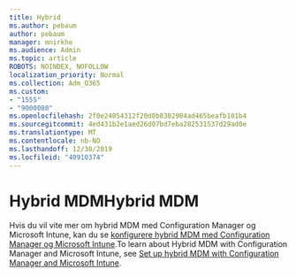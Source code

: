 ```yaml
---
title: Hybrid
ms.author: pebaum
author: pebaum
manager: mnirkhe
ms.audience: Admin
ms.topic: article
ROBOTS: NOINDEX, NOFOLLOW
localization_priority: Normal
ms.collection: Adm_O365
ms.custom:
- "1555"
- "9000080"
ms.openlocfilehash: 2f0e24054312f20d0b8302904ad465beafb101b4
ms.sourcegitcommit: 4ed431b2e1aed26d07bd7eba282531537d29ad0e
ms.translationtype: MT
ms.contentlocale: nb-NO
ms.lasthandoff: 12/30/2019
ms.locfileid: "40910374"
---
```

# <a name="hybrid-mdm"></a><span data-ttu-id="bbf64-102">Hybrid MDM</span><span class="sxs-lookup"><span data-stu-id="bbf64-102">Hybrid MDM</span></span>

<span data-ttu-id="bbf64-103">Hvis du vil vite mer om hybrid MDM med Configuration Manager og Microsoft Intune, kan du se [konfigurere hybrid MDM med Configuration Manager og Microsoft Intune](https://docs.microsoft.com/sccm/mdm/deploy-use/setup-hybrid-mdm).</span><span class="sxs-lookup"><span data-stu-id="bbf64-103">To learn about Hybrid MDM with Configuration Manager and Microsoft Intune, see [Set up hybrid MDM with Configuration Manager and Microsoft Intune](https://docs.microsoft.com/sccm/mdm/deploy-use/setup-hybrid-mdm).</span></span>